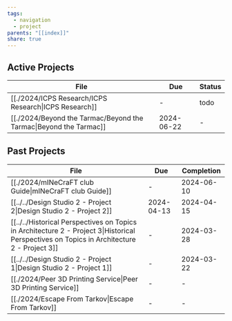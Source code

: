 ```yaml
---
tags:
  - navigation
  - project
parents: "[[index]]"
share: true
---
```

## Active Projects

| File                                                                        | Due        | Status |
| --------------------------------------------------------------------------- | ---------- | ------ |
| [[./2024/ICPS Research/ICPS Research\|ICPS Research]]             | \-         | todo   |
| [[./2024/Beyond the Tarmac/Beyond the Tarmac\|Beyond the Tarmac]] | 2024-06-22 | \-     |


## Past Projects

| File                                                                                                                                                                                                                  | Due        | Completion |
| --------------------------------------------------------------------------------------------------------------------------------------------------------------------------------------------------------------------- | ---------- | ---------- |
| [[./2024/mINeCraFT club Guide\|mINeCraFT club Guide]]                                                                                                                                                       | \-         | 2024-06-10 |
| [[../../Design Studio 2 - Project 2\|Design Studio 2 - Project 2]]                                                                                                             | 2024-04-13 | 2024-04-15 |
| [[../../Historical Perspectives on Topics in Architecture 2 - Project 3\|Historical Perspectives on Topics in Architecture 2 - Project 3]] | \-         | 2024-03-28 |
| [[../../Design Studio 2 - Project 1\|Design Studio 2 - Project 1]]                                                                                                             | \-         | 2024-03-22 |
| [[./2024/Peer 3D Printing Service\|Peer 3D Printing Service]]                                                                                                                                               | \-         | \-         |
| [[./2024/Escape From Tarkov\|Escape From Tarkov]]                                                                                                                                                           | \-         | \-         |

